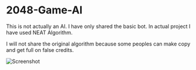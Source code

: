 # 2048-Game-AI
This is not actually an AI. I have only shared the basic bot. In actual project I have used NEAT Algorithm.

I will not share the original algorithm because some peoples can make copy and get full on false credits. 


![Screenshot](https://github.com/rishabharya1422/2048-Game-AI/blob/master/img/Screenshot%20(342).png)
